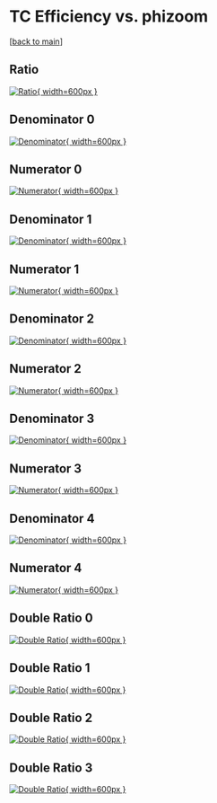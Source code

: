 # TC Efficiency vs. phizoom

[[back to main](./)]



## Ratio

[![Ratio](../mtv/var/TC_loweta_211_-1_eff_phizoom.png){ width=600px }](../mtv/var/TC_loweta_211_-1_eff_phizoom.pdf)

## Denominator 0

[![Denominator](../mtv/den/TC_loweta_211_-1_eff_phizoom_den0.png){ width=600px }](../mtv/den/TC_loweta_211_-1_eff_phizoom_den0.pdf)

## Numerator 0

[![Numerator](../mtv/num/TC_loweta_211_-1_eff_phizoom_num0.png){ width=600px }](../mtv/num/TC_loweta_211_-1_eff_phizoom_num0.pdf)

## Denominator 1

[![Denominator](../mtv/den/TC_loweta_211_-1_eff_phizoom_den1.png){ width=600px }](../mtv/den/TC_loweta_211_-1_eff_phizoom_den1.pdf)

## Numerator 1

[![Numerator](../mtv/num/TC_loweta_211_-1_eff_phizoom_num1.png){ width=600px }](../mtv/num/TC_loweta_211_-1_eff_phizoom_num1.pdf)

## Denominator 2

[![Denominator](../mtv/den/TC_loweta_211_-1_eff_phizoom_den2.png){ width=600px }](../mtv/den/TC_loweta_211_-1_eff_phizoom_den2.pdf)

## Numerator 2

[![Numerator](../mtv/num/TC_loweta_211_-1_eff_phizoom_num2.png){ width=600px }](../mtv/num/TC_loweta_211_-1_eff_phizoom_num2.pdf)

## Denominator 3

[![Denominator](../mtv/den/TC_loweta_211_-1_eff_phizoom_den3.png){ width=600px }](../mtv/den/TC_loweta_211_-1_eff_phizoom_den3.pdf)

## Numerator 3

[![Numerator](../mtv/num/TC_loweta_211_-1_eff_phizoom_num3.png){ width=600px }](../mtv/num/TC_loweta_211_-1_eff_phizoom_num3.pdf)

## Denominator 4

[![Denominator](../mtv/den/TC_loweta_211_-1_eff_phizoom_den4.png){ width=600px }](../mtv/den/TC_loweta_211_-1_eff_phizoom_den4.pdf)

## Numerator 4

[![Numerator](../mtv/num/TC_loweta_211_-1_eff_phizoom_num4.png){ width=600px }](../mtv/num/TC_loweta_211_-1_eff_phizoom_num4.pdf)

## Double Ratio 0

[![Double Ratio](../mtv/ratio/TC_loweta_211_-1_eff_phizoom_ratio0.png){ width=600px }](../mtv/ratio/TC_loweta_211_-1_eff_phizoom_ratio0.pdf)

## Double Ratio 1

[![Double Ratio](../mtv/ratio/TC_loweta_211_-1_eff_phizoom_ratio1.png){ width=600px }](../mtv/ratio/TC_loweta_211_-1_eff_phizoom_ratio1.pdf)

## Double Ratio 2

[![Double Ratio](../mtv/ratio/TC_loweta_211_-1_eff_phizoom_ratio2.png){ width=600px }](../mtv/ratio/TC_loweta_211_-1_eff_phizoom_ratio2.pdf)

## Double Ratio 3

[![Double Ratio](../mtv/ratio/TC_loweta_211_-1_eff_phizoom_ratio3.png){ width=600px }](../mtv/ratio/TC_loweta_211_-1_eff_phizoom_ratio3.pdf)

